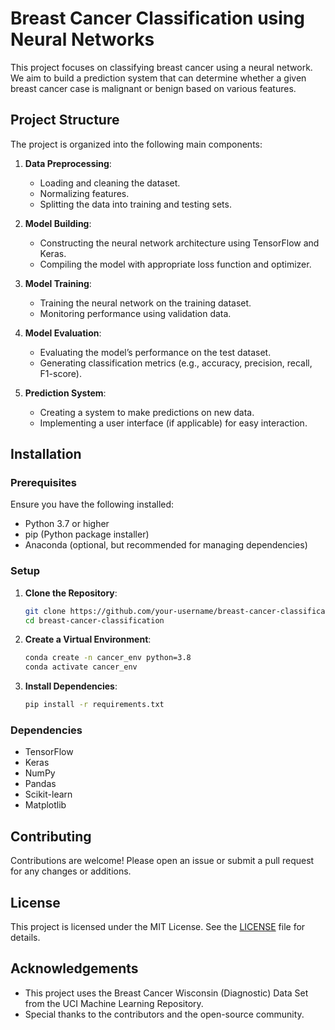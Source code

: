
# Breast Cancer Classification using Neural Networks

This project focuses on classifying breast cancer using a neural network. We aim to build a prediction system that can determine whether a given breast cancer case is malignant or benign based on various features.

## Project Structure

The project is organized into the following main components:

1. **Data Preprocessing**: 
    - Loading and cleaning the dataset.
    - Normalizing features.
    - Splitting the data into training and testing sets.

2. **Model Building**:
    - Constructing the neural network architecture using TensorFlow and Keras.
    - Compiling the model with appropriate loss function and optimizer.

3. **Model Training**:
    - Training the neural network on the training dataset.
    - Monitoring performance using validation data.

4. **Model Evaluation**:
    - Evaluating the model’s performance on the test dataset.
    - Generating classification metrics (e.g., accuracy, precision, recall, F1-score).

5. **Prediction System**:
    - Creating a system to make predictions on new data.
    - Implementing a user interface (if applicable) for easy interaction.

## Installation

### Prerequisites

Ensure you have the following installed:
- Python 3.7 or higher
- pip (Python package installer)
- Anaconda (optional, but recommended for managing dependencies)

### Setup

1. **Clone the Repository**:
    ```sh
    git clone https://github.com/your-username/breast-cancer-classification.git
    cd breast-cancer-classification
    ```

2. **Create a Virtual Environment**:
    ```sh
    conda create -n cancer_env python=3.8
    conda activate cancer_env
    ```

3. **Install Dependencies**:
    ```sh
    pip install -r requirements.txt
    ```

### Dependencies

- TensorFlow
- Keras
- NumPy
- Pandas
- Scikit-learn
- Matplotlib



## Contributing

Contributions are welcome! Please open an issue or submit a pull request for any changes or additions.

## License

This project is licensed under the MIT License. See the [LICENSE](LICENSE) file for details.

## Acknowledgements

- This project uses the Breast Cancer Wisconsin (Diagnostic) Data Set from the UCI Machine Learning Repository.
- Special thanks to the contributors and the open-source community.
